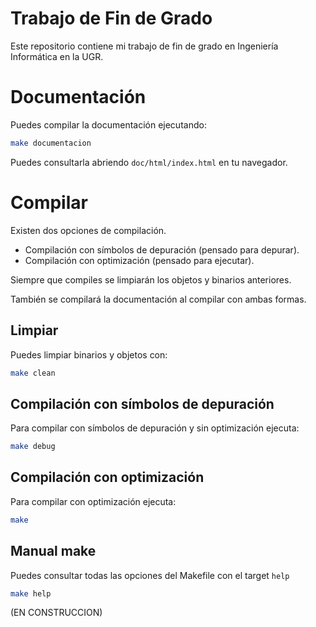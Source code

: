 # Trabajo de Fin de Grado

Este repositorio contiene mi trabajo de fin de grado en Ingeniería Informática en la UGR.


# Documentación

Puedes compilar la documentación ejecutando:

```sh
make documentacion
```

Puedes consultarla abriendo `doc/html/index.html` en tu navegador.

# Compilar

Existen dos opciones de compilación.

- Compilación con símbolos de depuración (pensado para depurar).
- Compilación con optimización (pensado para ejecutar).

Siempre que compiles se limpiarán los objetos y binarios anteriores.

También se compilará la documentación al compilar con ambas formas.

## Limpiar

Puedes limpiar binarios y objetos con:

```sh
make clean
```

## Compilación con símbolos de depuración

Para compilar con símbolos de depuración y sin optimización ejecuta:

```sh
make debug
```

## Compilación con optimización

Para compilar con optimización ejecuta:

```sh
make
```

## Manual make

Puedes consultar todas las opciones del Makefile con el target `help`

```sh
make help
```



(EN CONSTRUCCION)
